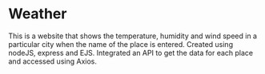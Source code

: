 # Weather

This is a website that shows the temperature, humidity and wind speed in a particular city when the name of the place is entered.
Created using nodeJS, express and EJS.
Integrated an API to get the data for each place and accessed using Axios.
